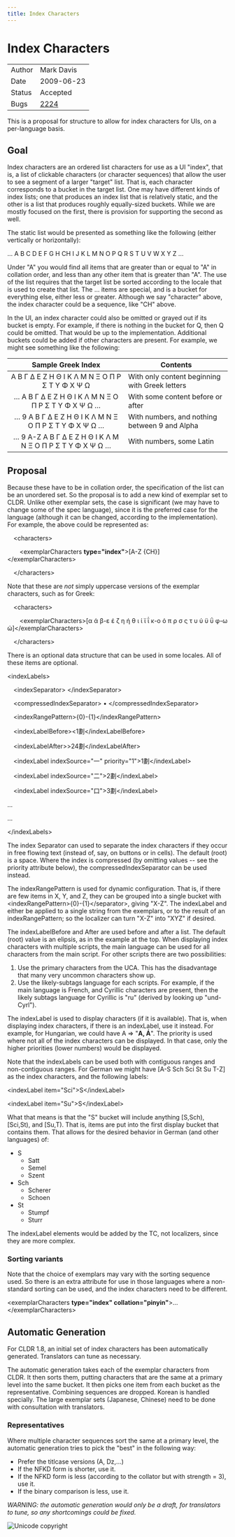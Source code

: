 ```yaml
---
title: Index Characters
---
```


# Index Characters

|  |  |
|---|---|
| Author | Mark Davis |
| Date | 2009-06-23 |
| Status | Accepted |
| Bugs | [2224](http://www.unicode.org/cldr/bugs-private/locale-bugs-private/data?id=2224) |

This is a proposal for structure to allow for index characters for UIs, on a per-language basis.

## Goal

Index characters are an ordered list characters for use as a UI "index", that is, a list of clickable characters (or character sequences) that allow the user to see a segment of a larger "target" list. That is, each character corresponds to a bucket in the target list. One may have different kinds of index lists; one that produces an index list that is relatively static, and the other is a list that produces roughly equally-sized buckets. While we are mostly focused on the first, there is provision for supporting the second as well.

The static list would be presented as something like the following (either vertically or horizontally):

… A B C D E F G H CH I J K L M N O P Q R S T U V W X Y Z …

Under "A" you would find all items that are greater than or equal to "A" in collation order, and less than any other item that is greater than "A". The use of the list requires that the target list be sorted according to the locale that is used to create that list. The … items are special, and is a bucket for everything else, either less or greater. Although we say "character" above, the index character could be a sequence, like "CH" above.

In the UI, an index character could also be omitted or grayed out if its bucket is empty. For example, if there is nothing in the bucket for Q, then Q could be omitted. That would be up to the implementation. Additional buckets could be added if other characters are present. For example, we might see something like the following:

| Sample Greek Index | Contents |
|:---:|---|
|  Α Β Γ Δ Ε Ζ Η Θ Ι Κ Λ Μ Ν Ξ Ο Π Ρ Σ Τ Υ Φ Χ Ψ Ω | With only content beginning with Greek letters |
|  … Α Β Γ Δ Ε Ζ Η Θ Ι Κ Λ Μ Ν Ξ Ο Π Ρ Σ Τ Υ Φ Χ Ψ Ω … | With some content before or after |
|  … 9 Α Β Γ Δ Ε Ζ Η Θ Ι Κ Λ Μ Ν Ξ Ο Π Ρ Σ Τ Υ Φ Χ Ψ Ω … | With numbers, and nothing between 9 and Alpha |
|   … 9 A-Z Α Β Γ Δ Ε Ζ Η Θ Ι Κ Λ Μ Ν Ξ Ο Π Ρ Σ Τ Υ Φ Χ Ψ Ω … | With numbers, some Latin |

## Proposal

Because these have to be in collation order, the specification of the list can be an unordered set. So the proposal is to add a new kind of exemplar set to CLDR. Unlike other exemplar sets, the case is significant (we may have to change some of the spec language), since it is the preferred case for the language (although it can be changed, according to the implementation). For example, the above could be represented as:

&emsp;\<characters>

&emsp;&emsp;\<exemplarCharacters **type="index"**>[A-Z {CH}]\</exemplarCharacters>

&emsp;\</characters>

Note that these are *not* simply uppercase versions of the exemplar characters, such as for Greek:

&emsp;\<characters>

&emsp;&emsp;\<exemplarCharacters>[α ά β-ε έ ζ η ή θ ι ί ϊ ΐ κ-ο ό π ρ σ ς τ υ ύ ϋ ΰ φ-ω ώ]\</exemplarCharacters>

&emsp;\</characters>

There is an optional data structure that can be used in some locales. All of these items are optional.

\<indexLabels>

&emsp;\<indexSeparator>&nbsp;\</indexSeparator>

&emsp;\<compressedIndexSeparator>&nbsp;•&nbsp;\</compressedIndexSeparator>

&emsp;\<indexRangePattern>{0}-{1}\</indexRangePattern>

&emsp;\<indexLabelBefore>&lt;1劃\</indexLabelBefore>

&emsp;\<indexLabelAfter>&gt;24劃\</indexLabelAfter>

&emsp;\<indexLabel indexSource="一" priority="1">1劃\</indexLabel>

&emsp;\<indexLabel indexSource="二">2劃\</indexLabel>

&emsp;\<indexLabel indexSource="口">3劃\</indexLabel>

...

...

\</indexLabels>

The index Separator can used to separate the index characters if they occur in free flowing text (instead of, say, on buttons or in cells). The default (root) is a space. Where the index is compressed (by omitting values -- see the priority attribute below), the compressedIndexSeparator can be used instead.

The indexRangePattern is used for dynamic configuration. That is, if there are few items in X, Y, and Z, they can be grouped into a single bucket with \<indexRangePattern>{0}-{1}\</separator>, giving "X-Z". The indexLabel and either be applied to a single string from the exemplars, or to the result of an indexRangePattern; so the localizer can turn "X-Z" into "XYZ" if desired.

The indexLabelBefore and After are used before and after a list. The default (root) value is an elipsis, as in the example at the top. When displaying index characters with multiple scripts, the main language can be used for all characters from the main script. For other scripts there are two possibilities:

1. Use the primary characters from the UCA. This has the disadvantage that many very uncommon characters show up.
2. Use the likely-subtags language for each scripts. For example, if the main language is French, and Cyrillic characters are present, then the likely subtags language for Cyrillic is "ru" (derived by looking up "und-Cyrl").

The indexLabel is used to display characters (if it is available). That is, when displaying index characters, if there is an indexLabel, use it instead. For example, for Hungarian, we could have A => "**A, Á**". The priority is used where not all of the index characters can be displayed. In that case, only the higher priorities (lower numbers) would be displayed.

Note that the indexLabels can be used both with contiguous ranges and non-contiguous ranges. For German we might have [A-S Sch Sci St Su T-Z] as the index characters, and the following labels:

 

\<indexLabel item="Sci">S\</indexLabel>

\<indexLabel item="Su">S\</indexLabel>

What that means is that the "S" bucket will include anything [S,Sch), [Sci,St), and [Su,T). That is, items are put into the first display bucket that contains them. That allows for the desired behavior in German (and other languages) of:

- S
	- Satt
	- Semel
	- Szent
- Sch
	- Scherer
	- Schoen
- St
	- Stumpf
	- Sturr

The indexLabel elements would be added by the TC, not localizers, since they are more complex.

### Sorting variants

Note that the choice of exemplars may vary with the sorting sequence used. So there is an extra attribute for use in those languages where a non-standard sorting can be used, and the index characters need to be different.

\<exemplarCharacters **type="index" collation="pinyin"**>...\</exemplarCharacters>

## Automatic Generation

For CLDR 1.8, an initial set of index characters has been automatically generated. Translators can tune as necessary.

The automatic generation takes each of the exemplar characters from CLDR. It then sorts them, putting characters that are the same at a primary level into the same bucket. It then picks one item from each bucket as the representative. Combining sequences are dropped. Korean is handled specially. The large exemplar sets (Japanese, Chinese) need to be done with consultation with translators.

### Representatives

Where multiple character sequences sort the same at a primary level, the automatic generation tries to pick the "best" in the following way:

- Prefer the titlcase versions (A, Dz,...)
- If the NFKD form is shorter, use it.
- If the NFKD form is less (according to the collator but with strength = 3), use it.
- If the binary comparison is less, use it.

*WARNING: the automatic generation would only be a draft, for translators to tune, so any shortcomings could be fixed.*


![Unicode copyright](https://www.unicode.org/img/hb_notice.gif)